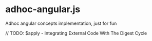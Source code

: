 # adhoc-angular.js
Adhoc angular concepts implementation, just for fun

// TODO: $apply - Integrating External Code With The Digest Cycle
